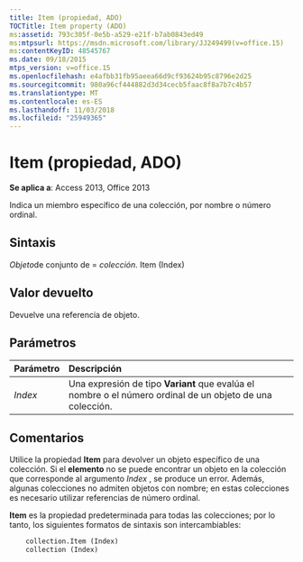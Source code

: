 ```yaml
---
title: Item (propiedad, ADO)
TOCTitle: Item property (ADO)
ms:assetid: 793c305f-0e5b-a529-e21f-b7ab0843ed49
ms:mtpsurl: https://msdn.microsoft.com/library/JJ249499(v=office.15)
ms:contentKeyID: 48545767
ms.date: 09/18/2015
mtps_version: v=office.15
ms.openlocfilehash: e4afbb31fb95aeea66d9cf93624b95c8796e2d25
ms.sourcegitcommit: 980a96cf444882d3d34cecb5faac8f8a7b7c4b57
ms.translationtype: MT
ms.contentlocale: es-ES
ms.lasthandoff: 11/03/2018
ms.locfileid: "25949365"
---
```

# <a name="item-property-ado"></a>Item (propiedad, ADO)

**Se aplica a**: Access 2013, Office 2013

Indica un miembro específico de una colección, por nombre o número ordinal.

## <a name="syntax"></a>Sintaxis

*Objeto*de conjunto de = *colección*. Item (Index)

## <a name="return-value"></a>Valor devuelto

Devuelve una referencia de objeto.

## <a name="parameters"></a>Parámetros

|Parámetro|Descripción|
|:--------|:----------|
|*Index* |Una expresión de tipo **Variant** que evalúa el nombre o el número ordinal de un objeto de una colección.|

## <a name="remarks"></a>Comentarios

Utilice la propiedad **Item** para devolver un objeto específico de una colección. Si el **elemento** no se puede encontrar un objeto en la colección que corresponde al argumento *Index* , se produce un error. Además, algunas colecciones no admiten objetos con nombre; en estas colecciones es necesario utilizar referencias de número ordinal.

**Item** es la propiedad predeterminada para todas las colecciones; por lo tanto, los siguientes formatos de sintaxis son intercambiables:

```vb
    collection.Item (Index)
    collection (Index)
```
